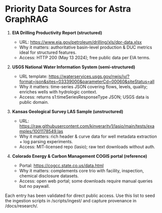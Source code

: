 ﻿# Priority Data Sources for Astra GraphRAG

1. **EIA Drilling Productivity Report (structured)**  
   - URL: https://www.eia.gov/petroleum/drilling/xls/dpr-data.xlsx  
   - Why it matters: authoritative basin-level production & DUC metrics ideal for structured features.  
   - Access: HTTP 200 (May 13 2024); free public data per EIA terms.

2. **USGS National Water Information System (semi-structured)**  
   - URL template: https://waterservices.usgs.gov/nwis/iv/?format=json&sites=03339000&parameterCd=00060&siteStatus=all  
   - Why it matters: time-series JSON covering flows, levels, quality; enriches wells with hydrologic context.  
   - Access: returns 
s1:timeSeriesResponseType JSON; USGS data is public domain.

3. **Kansas Geological Survey LAS Sample (unstructured)**  
   - URL: https://raw.githubusercontent.com/kinverarity1/lasio/main/tests/examples/1001178549.las  
   - Why it matters: rich header & curve data for well metadata extraction + log parsing experiments.  
   - Access: MIT-licensed repo (lasio); raw text downloads without auth.

4. **Colorado Energy & Carbon Management COGIS portal (reference)**  
   - Portal: https://cogcc.state.co.us/data.html  
   - Why it matters: complements core trio with facility, inspection, chemical disclosure datasets.  
   - Access: open web portal; some downloads require manual queries but no paywall.

Each entry has been validated for direct public access. Use this list to seed the ingestion scripts in /scripts/ingest/ and capture provenance in /docs/research/.
